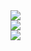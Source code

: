 <section data-transition="none">
    <img src="./img/commitstrip/1.png" class="img-plain"/>
    <aside class="notes">
        <b></b>
    </aside>
</section>
<section data-transition="none">
    <img src="./img/commitstrip/2.png" class="img-plain"/>
    <aside class="notes">
        <b></b>
    </aside>
</section>
<section data-transition="none">
    <img src="./img/commitstrip/3.png" class="img-plain"/>
    <aside class="notes">
        <b></b>
    </aside>
</section>